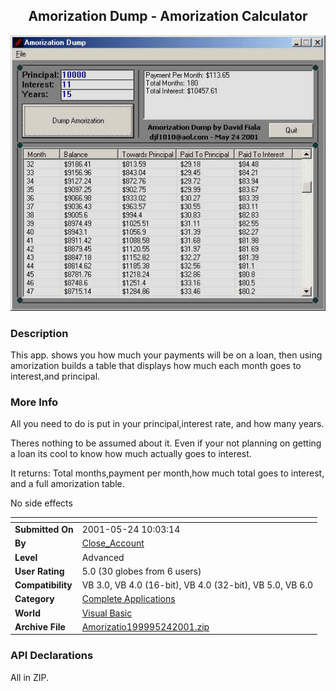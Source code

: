 ﻿<div align="center">

## Amorization Dump \- Amorization Calculator

<img src="PIC2001524124296877.jpg">
</div>

### Description

This app. shows you how much your payments will be on a loan, then using amorization builds a table that displays how much each month goes to interest,and principal.
 
### More Info
 
All you need to do is put in your principal,interest rate, and how many years.

Theres nothing to be assumed about it. Even if your not planning on getting a loan its cool to know how much actually goes to interest.

It returns: Total months,payment per month,how much total goes to interest, and a full amorization table.

No side effects


<span>             |<span>
---                |---
**Submitted On**   |2001-05-24 10:03:14
**By**             |[Close\_Account](https://github.com/Planet-Source-Code/PSCIndex/blob/master/ByAuthor/close-account.md)
**Level**          |Advanced
**User Rating**    |5.0 (30 globes from 6 users)
**Compatibility**  |VB 3\.0, VB 4\.0 \(16\-bit\), VB 4\.0 \(32\-bit\), VB 5\.0, VB 6\.0
**Category**       |[Complete Applications](https://github.com/Planet-Source-Code/PSCIndex/blob/master/ByCategory/complete-applications__1-27.md)
**World**          |[Visual Basic](https://github.com/Planet-Source-Code/PSCIndex/blob/master/ByWorld/visual-basic.md)
**Archive File**   |[Amorizatio199995242001\.zip](https://github.com/Planet-Source-Code/close-account-amorization-dump-amorization-calculator__1-23402/archive/master.zip)

### API Declarations

All in ZIP.






